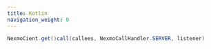 ```yaml
---
title: Kotlin
navigation_weight: 0
---
```


```java
NexmoCient.get()call(callees, NexmoCallHandler.SERVER, listener)
```
